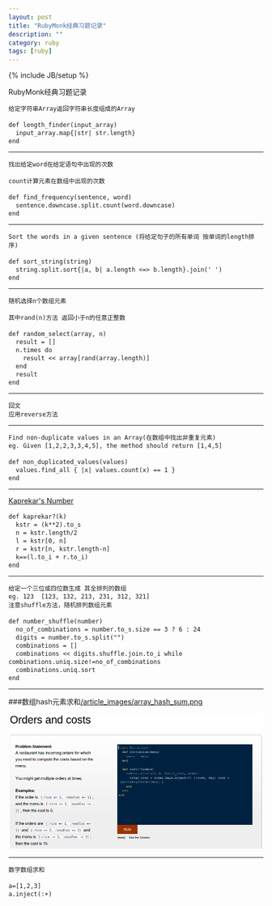 ```yaml
---
layout: post
title: "RubyMonk经典习题记录"
description: ""
category: ruby
tags: [ruby]
---
```

{% include JB/setup %}


RubyMonk经典习题记录
    
    给定字符串Array返回字符串长度组成的Array
    
    def length_finder(input_array)
      input_array.map{|str| str.length}
    end

___

    找出给定word在给定语句中出现的次数

    count计算元素在数组中出现的次数
   
    def find_frequency(sentence, word)
      sentence.downcase.split.count(word.downcase)
    end

___

    Sort the words in a given sentence (将给定句子的所有单词 按单词的length排序)
    
    def sort_string(string)
      string.split.sort{|a, b| a.length <=> b.length}.join(' ')
    end

___
    
    随机选择n个数组元素
    
    其中rand(n)方法 返回小于n的任意正整数
    
    def random_select(array, n)
      result = []
      n.times do 
        result << array[rand(array.length)]
      end
      result
    end

___
    
    回文
    应用reverse方法

___

    Find non-duplicate values in an Array(在数组中找出非重复元素)
    eg. Given [1,2,2,3,3,4,5], the method should return [1,4,5]
    
    def non_duplicated_values(values)
      values.find_all { |x| values.count(x) == 1 }
    end

___

[Kaprekar's Number](http://rubymonk.com/learning/books/1-ruby-primer/problems/152-color-contrast)

    def kaprekar?(k)
      kstr = (k**2).to_s
      n = kstr.length/2
      l = kstr[0, n]
      r = kstr[n, kstr.length-n]
      k==(l.to_i + r.to_i)
    end

___

    给定一个三位或四位数生成 其全排列的数组
    eg. 123  [123, 132, 213, 231, 312, 321]
    注意shuffle方法，随机排列数组元素
    
    def number_shuffle(number)
      no_of_combinations = number.to_s.size == 3 ? 6 : 24
      digits = number.to_s.split("")
      combinations = []
      combinations << digits.shuffle.join.to_i while combinations.uniq.size!=no_of_combinations
      combinations.uniq.sort
    end

___
   
###数组hash元素求和[/article_images/array_hash_sum.png](/article_images/array_hash_sum.png)

![数组hash元素求和](/article_images/array_hash_sum.png)   

___

    数字数组求和
       
    a=[1,2,3]
    a.inject(:+)